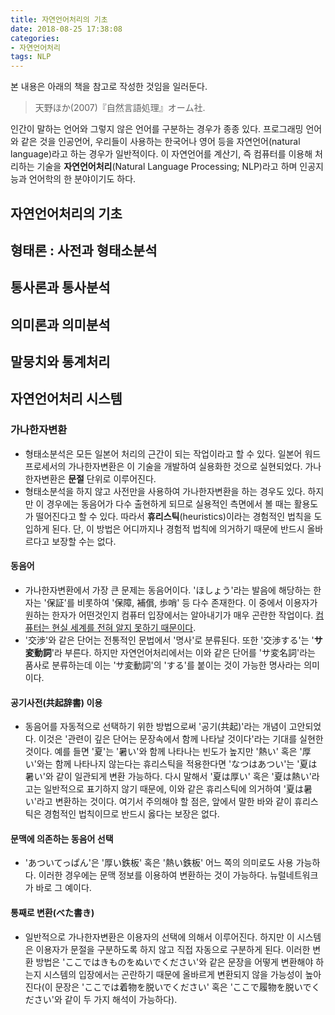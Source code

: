 ```yaml
---
title: 자연언어처리의 기초
date: 2018-08-25 17:38:08
categories:
- 자연언어처리
tags: NLP
---
```


본 내용은 아래의 책을 참고로 작성한 것임을 일러둔다.

> 天野ほか(2007)『自然言語処理』オーム社.

인간이 말하는 언어와 그렇지 않은 언어를 구분하는 경우가 종종 있다. 프로그래밍 언어와 같은 것을 인공언어, 우리들이 사용하는 한국어나 영어 등을 자연언어(natural language)라고 하는 경우가 일반적이다. 이 자연언어를 계산기, 즉 컴퓨터를 이용해 처리하는 기술을 **자연언어처리**(Natural Language Processing; NLP)라고 하며 인공지능과 언어학의 한 분야이기도 하다.

## 자연언어처리의 기초

## 형태론 : 사전과 형태소분석

## 통사론과 통사분석

## 의미론과 의미분석

## 말뭉치와 통계처리

## 자연언어처리 시스템
### 가나한자변환
- 형태소분석은 모든 일본어 처리의 근간이 되는 작업이라고 할 수 있다. 일본어 워드프로세서의 가나한자변환은 이 기술을 개발하여 실용화한 것으로 실현되었다. 가나한자변환은 **문절** 단위로 이루어진다. 
- 형태소분석을 하지 않고 사전만을 사용하여 가나한자변환을 하는 경우도 있다. 하지만 이 경우에는 동음어가 다수 출현하게 되므로 실용적인 측면에서 볼 때는 활용도가 떨어진다고 할 수 있다. 따라서 **휴리스틱**(heuristics)이라는 경험적인 법칙을 도입하게 된다. 단, 이 방법은 어디까지나 경험적 법칙에 의거하기 때문에 반드시 올바르다고 보장할 수는 없다. 

#### 동음어
- 가나한자변환에서 가장 큰 문제는 동음어이다. 'ほしょう'라는 발음에 해당하는 한자는 '保証'를 비롯하여 '保障, 補償, 歩哨' 등 다수 존재한다. 이 중에서 이용자가 원하는 한자가 어떤것인지 컴퓨터 입장에서는 알아내기가 매우 곤란한 작업이다. <u>컴퓨터는 현실 세계를 전혀 알지 못하기 때문이다</u>.
- '交渉'와 같은 단어는 전통적인 문법에서 '명사'로 분류된다. 또한 '交渉する'는 '**サ変動詞**'라 부른다. 하지만 자연언어처리에서는 이와 같은 단어를 'サ変名詞'라는 품사로 분류하는데 이는 'サ変動詞'의 'する'를 붙이는 것이 가능한 명사라는 의미이다.

#### 공기사전(共起辞書) 이용
- 동음어를 자동적으로 선택하기 위한 방법으로써 '공기(共起)'라는 개념이 고안되었다. 이것은 '관련이 깊은 단어는 문장속에서 함께 나타날 것이다'라는 기대를 실현한 것이다. 예를 들면 '夏'는 '暑い'와 함께 나타나는 빈도가 높지만 '熱い' 혹은 '厚い'와는 함께 나타나지 않는다는 휴리스틱을 적용한다면 'なつはあつい'는 '夏は暑い'와 같이 일관되게 변환 가능하다. 다시 말해서 '夏は厚い' 혹은 '夏は熱い'라고는 일반적으로 표기하지 않기 때문에, 이와 같은 휴리스틱에 의거하여 '夏は暑い'라고 변환하는 것이다. 여기서 주의해야 할 점은, 앞에서 말한 바와 같이 휴리스틱은 경험적인 법칙이므로 반드시 옳다는 보장은 없다.

#### 문맥에 의존하는 동음어 선택
- 'あついてっぱん'은 '厚い鉄板' 혹은 '熱い鉄板' 어느 쪽의 의미로도 사용 가능하다. 이러한 경우에는 문맥 정보를 이용하여 변환하는 것이 가능하다. 뉴럴네트워크가 바로 그 예이다.

#### 통째로 변환(べた書き)
- 일반적으로 가나한자변환은 이용자의 선택에 의해서 이루어진다. 하지만 이 시스템은 이용자가 문절을 구분하도록 하지 않고 직접 자동으로 구분하게 된다. 이러한 변환 방법은 'ここではきものをぬいでください'와 같은 문장을 어떻게 변환해야 하는지 시스템의 입장에서는 곤란하기 때문에 올바르게 변환되지 않을 가능성이 높아진다(이 문장은 'ここでは着物を脱いでください' 혹은 'ここで履物を脱いでください'와 같이 두 가지 해석이 가능하다).

